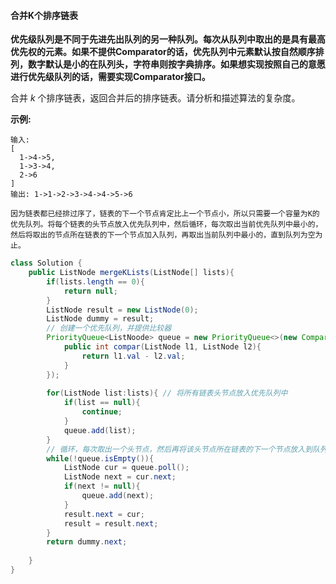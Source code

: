 #### 合并K个排序链表

__优先级队列是不同于先进先出队列的另一种队列。每次从队列中取出的是具有最高优先权的元素。如果不提供Comparator的话，优先队列中元素默认按自然顺序排列，数字默认是小的在队列头，字符串则按字典排序。如果想实现按照自己的意愿进行优先级队列的话，需要实现Comparator接口。__

合并 *k* 个排序链表，返回合并后的排序链表。请分析和描述算法的复杂度。

**示例:**

```
输入:
[
  1->4->5,
  1->3->4,
  2->6
]
输出: 1->1->2->3->4->4->5->6

因为链表都已经排过序了，链表的下一个节点肯定比上一个节点小，所以只需要一个容量为K的优先队列。将每个链表的头节点放入优先队列中，然后循环，每次取出当前优先队列中最小的，然后将取出的节点所在链表的下一个节点加入队列，再取出当前队列中最小的，直到队列为空为止。
```

```java
class Solution {
    public ListNode mergeKLists(ListNode[] lists){
        if(lists.length == 0){
            return null;
        }
        ListNode result = new ListNode(0);
        ListNode dummy = result;
        // 创建一个优先队列，并提供比较器
        PriorityQueue<ListNoode> queue = new PriorityQueue<>(new Comparator<ListNode>(){
            public int compar(ListNode l1, ListNode l2){
                return l1.val - l2.val;
            }
        });
        
        for(ListNode list:lists){ // 将所有链表头节点放入优先队列中
            if(list == null){
                continue;
            }
            queue.add(list);
        }
        // 循环，每次取出一个头节点，然后再将该头节点所在链表的下一个节点放入到队列中
        while(!queue.isEmpty()){
            ListNode cur = queue.poll();
            ListNode next = cur.next;
            if(next != null){
                queue.add(next);
            }
            result.next = cur;
            result = result.next;
        }
        return dummy.next;
        
    }
}
```

